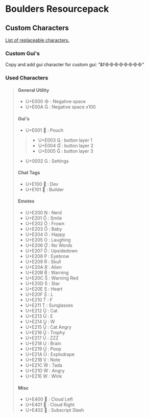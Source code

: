 # Boulders Resourcepack

## Custom Characters

[List of replaceable characters.](https://old.unicode-table.com/en/blocks/private-use-area/)

### Custom Gui's
Copy and add gui character for custom gui:
"&f"

### Used Characters
>
> #### General Utility
> - U+E000  : Negative space
> - U+E00A  : Negative space x100
>
> #### Gui's
> - U+E001  : Pouch
> > - U+E003  : button layer 1
> > - U+E004  : button layer 2
> > - U+E005  : button layer 3
>
> - U+0002  : Settings
>
> #### Chat Tags
> - U+E100  : Dev
> - U+E101  : Builder
>
> #### Emotes
> - U+E200  : Nerd
> - U+E201  : Smile
> - U+E202  : Frown
> - U+E203  : Baby
> - U+E204  : Happy
> - U+E205  : Laughing
> - U+E206  : No Words
> - U+E207  : Upsidedown
> - U+E208  : Eyebrow
> - U+E209  : Skull
> - U+E20A  : Alien
> - U+E20B  : Warning
> - U+E20C  : Warning Red
> - U+E20D  : Star
> - U+E20E  : Heart
> - U+E20F  : L
> - U+E210  : F
> - U+E211  : Sunglasses
> - U+E212  : Cat
> - U+E213  : E
> - U+E214  : W
> - U+E215  : Cat Angry
> - U+E216  : Trophy
> - U+E217  : ZZZ
> - U+E218  : Brain
> - U+E219  : Poop
> - U+E21A  : Explodrape
> - U+E21B  : Note
> - U+E21C  : Tada
> - U+E21D  : Angry
> - U+E21E  : Wink
>
> #### Misc
> - U+E400  : Cloud Left
> - U+E401  : Cloud Right
> - U+E402  : Subscript Slash